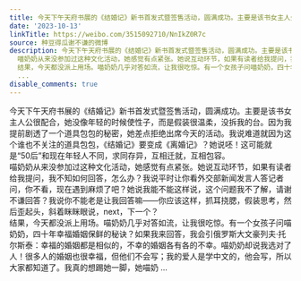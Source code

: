 ```yaml
---
title: 今天下午天府书展的《结婚记》新书首发式暨签售活动，圆满成功。主要是该书女主人公很配合，她没像年轻的时候使性子，而是假装很温柔，没拆我的台。因为我提前剧...
date: '2023-10-13'
linkTitle: https://weibo.com/3515092710/NnIkZ0R7c
source: 种豆得瓜谢不谦的微博
description: 今天下午天府书展的《结婚记》新书首发式暨签售活动，圆满成功。主要是该书女主人公很配合，她没像年轻的时候使性子，而是假装很温柔，没拆我的台。因为我提前剧透了一个道具包包的秘密，她差点拒绝出席今天的活动。我说难道就因为这个谁也不关注的道具包包，《结婚记》要变成《离婚记》？她说呸！这可能就是“50后”和现在年轻人不同，求同存异，互相迁就，互相包容。<br>
  喵奶奶从来没参加过这种文化活动，她感觉有点紧张。她说互动环节，如果有读者给我提问，我不知如何回答，怎么办？我说平时让你看外交部新闻发言人答记者问，你不看，现在遇到麻烦了吧？她说我能不能这样说，这个问题我不了解，请谢不谦回答？我说你不能老是让我回答嘛——你应该这样，抓耳挠腮，假装思考，然后歪起头，斜着眯眯眼说，next，下一个？<br>
  结果，今天都没派上用场。喵奶奶几乎对答如流，让我很吃惊。有一个女孩子问喵奶奶，四十年幸福婚姻保鲜的秘诀？如果我来回答，我会引俄罗斯大文豪列夫·托尔斯泰：幸福的婚姻都是相似的，不幸的婚姻各有各的不幸。喵奶奶却说我选对了人！很多人的婚姻也很幸福，但他们不会写；我的爱人是学中文的，他会写，所以大家都知道了。我真的想踢她一脚，她喵奶
  ...
disable_comments: true
---
```

今天下午天府书展的《结婚记》新书首发式暨签售活动，圆满成功。主要是该书女主人公很配合，她没像年轻的时候使性子，而是假装很温柔，没拆我的台。因为我提前剧透了一个道具包包的秘密，她差点拒绝出席今天的活动。我说难道就因为这个谁也不关注的道具包包，《结婚记》要变成《离婚记》？她说呸！这可能就是“50后”和现在年轻人不同，求同存异，互相迁就，互相包容。<br> 喵奶奶从来没参加过这种文化活动，她感觉有点紧张。她说互动环节，如果有读者给我提问，我不知如何回答，怎么办？我说平时让你看外交部新闻发言人答记者问，你不看，现在遇到麻烦了吧？她说我能不能这样说，这个问题我不了解，请谢不谦回答？我说你不能老是让我回答嘛——你应该这样，抓耳挠腮，假装思考，然后歪起头，斜着眯眯眼说，next，下一个？<br> 结果，今天都没派上用场。喵奶奶几乎对答如流，让我很吃惊。有一个女孩子问喵奶奶，四十年幸福婚姻保鲜的秘诀？如果我来回答，我会引俄罗斯大文豪列夫·托尔斯泰：幸福的婚姻都是相似的，不幸的婚姻各有各的不幸。喵奶奶却说我选对了人！很多人的婚姻也很幸福，但他们不会写；我的爱人是学中文的，他会写，所以大家都知道了。我真的想踢她一脚，她喵奶 ...